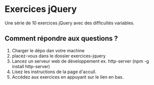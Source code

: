 # Exercices jQuery
Une série de 10 exercices jQuery avec des difficultés variables.
## Comment répondre aux questions ?
1. Charger le dépo dan votre machine
2. placez-vous dans le dossier exercices-jquery
3. Lancez un serveur web de développement ex. http-server (npm -g install http-server)
4. Lisez les instructions de la page d'accuil.
5. Accédez aux exercices en appuyant sur le lien en bas.
